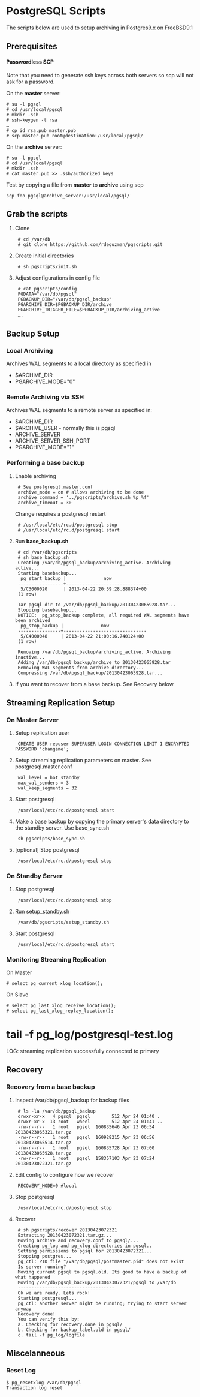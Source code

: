 # PostgreSQL Scripts

The scripts below are used to setup archiving in Postgres9.x on FreeBSD9.1

## Prerequisites

#### Passwordless SCP

Note that you need to generate ssh keys across both servers so scp will not ask for a password.

On the **master** server:

	# su -l pgsql
	# cd /usr/local/pgsql
	# mkdir .ssh
	# ssh-keygen -t rsa
	…
	# cp id_rsa.pub master.pub
	# scp master.pub root@destination:/usr/local/pgsql/
	
On the **archive** server:

	# su -l pgsql
	# cd /usr/local/pgsql
	# mkdir .ssh
	# cat master.pub >> .ssh/authorized_keys
	
Test by copying a file from **master** to **archive** using scp

	scp foo pgsql@archive_server:/usr/local/pgsql/


## Grab the scripts

1. Clone

		# cd /var/db
		# git clone https://github.com/rdeguzman/pgscripts.git

2. Create initial directories
		
		# sh pgscripts/init.sh
		
3. Adjust configurations in config file

		# cat pgscripts/config
		PGDATA="/var/db/pgsql"
		PGBACKUP_DIR="/var/db/pgsql_backup"
		PGARCHIVE_DIR=$PGBACKUP_DIR/archive
		PGARCHIVE_TRIGGER_FILE=$PGBACKUP_DIR/archiving_active
		….
	
## Backup Setup

### Local Archiving

Archives WAL segments to a local directory as specified in

* $ARCHIVE_DIR
* PGARCHIVE_MODE="0"

### Remote Archiving via SSH
Archives WAL segments to a remote server as specified in:

* $ARCHIVE_DIR
* $ARCHIVE_USER - normally this is pgsql
* ARCHIVE_SERVER
* ARCHIVE_SERVER_SSH_PORT
* PGARCHIVE_MODE="1"

### Performing a base backup

1. Enable archiving

		# See postgresql.master.conf
		archive_mode = on # allows archiving to be done
		archive_command = '../pgscripts/archive.sh %p %f'
		archive_timeout = 30
		
 	Change requires a postgresql restart
 	
 		# /usr/local/etc/rc.d/postgresql stop
		# /usr/local/etc/rc.d/postgresql start
 		
2. Run **base_backup.sh**

		# cd /var/db/pgscripts
		# sh base_backup.sh
		Creating /var/db/pgsql_backup/archiving_active. Archiving active...
		Starting basebackup...
		 pg_start_backup |              now
		-----------------+-------------------------------
		 5/C3000020      | 2013-04-22 20:59:28.888374+00
		(1 row)

		Tar pgsql dir to /var/db/pgsql_backup/20130423065928.tar...
		Stopping basebackup...
		NOTICE:  pg_stop_backup complete, all required WAL segments have been archived
		 pg_stop_backup |              now
		----------------+-------------------------------
		 5/C4000048     | 2013-04-22 21:00:16.740124+00
		(1 row)

		Removing /var/db/pgsql_backup/archiving_active. Archiving inactive...
		Adding /var/db/pgsql_backup/archive to 20130423065928.tar
		Removing WAL segments from archive directory...
		Compressing /var/db/pgsql_backup/20130423065928.tar...
		
6. If you want to recover from a base backup. See Recovery below.

	
## Streaming Replication Setup

### On Master Server

1. Setup replication user

		CREATE USER repuser SUPERUSER LOGIN CONNECTION LIMIT 1 ENCRYPTED PASSWORD 'changeme';

2. Setup streaming replication parameters on master. See postgresql.master.conf
	
		wal_level = hot_standby
		max_wal_senders = 3
		wal_keep_segments = 32
	
3. Start postgresql

		/usr/local/etc/rc.d/postgresql start
		
4. Make a base backup by copying the primary server's data directory to the standby server. Use base_sync.sh

		sh pgscripts/base_sync.sh

5. [optional] Stop postgresql

		/usr/local/etc/rc.d/postgresql stop
		
### On Standby Server
		
1. Stop postgresql

		/usr/local/etc/rc.d/postgresql stop
		
2. Run setup_standby.sh

		/var/db/pgscripts/setup_standby.sh	


3. Start postgresql

		/usr/local/etc/rc.d/postgresql start
		
### Monitoring Streaming Replication

On Master

	# select pg_current_xlog_location();

On Slave

	# select pg_last_xlog_receive_location();
	# select pg_last_xlog_replay_location();		

   # tail -f pg_log/postgresql-test.log
   LOG:  streaming replication successfully connected to primary

## Recovery

### Recovery from a base backup
1. Inspect /var/db/pgsql_backup for backup files

		# ls -la /var/db/pgsql_backup
		drwxr-xr-x   4 pgsql  pgsql        512 Apr 24 01:40 .
		drwxr-xr-x  13 root   wheel        512 Apr 24 01:41 ..
		-rw-r--r--   1 root   pgsql  160835646 Apr 23 06:54 20130423065321.tar.gz
		-rw-r--r--   1 root   pgsql  160928215 Apr 23 06:56 20130423065514.tar.gz
		-rw-r--r--   1 root   pgsql  160835728 Apr 23 07:00 20130423065928.tar.gz
		-rw-r--r--   1 root   pgsql  158357103 Apr 23 07:24 20130423072321.tar.gz
	
2. Edit config to configure how we recover

		RECOVERY_MODE=0 #local


3. Stop postgresql
		
		/usr/local/etc/rc.d/postgresql stop
		
4. Recover

		# sh pgscripts/recover 20130423072321			
		Extracting 20130423072321.tar.gz...
		Moving archive and recovery.conf to pgsql/...
		Creating pg_log and pg_xlog directories in pgsql..
		Setting permissions to pgsql for 20130423072321...
		Stopping postgres...
		pg_ctl: PID file "/var/db/pgsql/postmaster.pid" does not exist
		Is server running?
		Moving current pgsql to pgsql.old. Its good to have a backup of what happened
		Moving /var/db/pgsql_backup/20130423072321/pgsql to /var/db
		------------------------------------
		Ok we are ready. Lets rock!
		Starting postgresql...
		pg_ctl: another server might be running; trying to start server anyway
		Recovery done!
		You can verify this by:
		a. Checking for recovery.done in pgsql/
		b. Checking for backup_label.old in pgsql/
		c. tail -f pg_log/logfile

## Miscelanneous		

### Reset Log
	
	$ pg_resetxlog /var/db/pgsql
	Transaction log reset
